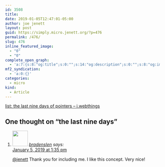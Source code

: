 ```yaml
---
id: 3508
title: 
date: 2019-01-05T12:47:01-05:00
author: joe jenett
layout: post
guid: https://simply.micro.jenett.org/?p=476
permalink: /476/
slug: 476
inline_featured_image:
  - "0"
  - "0"
complete_open_graph:
  - 'a:7:{s:8:"og:title";s:0:"";s:14:"og:description";s:0:"";s:8:"og:image";s:0:"";s:7:"og:type";s:0:"";s:12:"twitter:card";s:7:"summary";s:19:"twitter:description";s:0:"";s:15:"twitter:creator";s:0:"";}'
mf2_syndication:
  - 'a:0:{}'
categories:
  - micro
kind:
  - Article
---
```

[list: the last nine days of pointers – i.webthings](https://iwebthings.jenett.org/list-the-last-nine-days-of-pointers/ "list: the last nine days of pointers – i.webthings")

<h2 id="comments-title">One thought on “<span>the last nine days</span>”		</h2>


<ol class="commentlist">
<li class="comment even thread-even depth-1 u-comment h-cite h-entry p-comment" id="li-comment-355">
<article id="comment-355" class="comment " itemprop="comment" itemscope="" itemtype="http://schema.org/Comment">
<footer>
<address class="comment-author p-author author vcard hcard h-card" itemprop="creator" itemscope="" itemtype="http://schema.org/Person">
<img alt="" src="https://micro.blog/bradenslen/avatar.jpg" srcset="https://micro.blog/bradenslen/avatar.jpg 2x" class="avatar avatar-50 photo avatar-default local-avatar u-photo" itemprop="image" loading="lazy" width="50" height="50">				<cite class="fn p-name" itemprop="name"><a href="https://micro.blog/bradenslen" rel="external nofollow ugc" class="u-url url">bradenslen</a></cite> <span class="says">says:</span>					</address>
<!-- .comment-author .vcard -->

<div class="comment-meta commentmetadata">
<a href="https://micro.blog/bradenslen/1722946"><time class="updated published dt-updated dt-published" datetime="2019-01-05T13:35:55-05:00" itemprop="datePublished dateModified dateCreated">
January 5, 2019 at 1:35 pm						</time></a>
</div>
<!-- .comment-meta .commentmetadata -->
</footer>

<div class="comment-content e-content p-summary p-name" itemprop="text name description">
<p><a href="https://micro.blog/jenett" rel="nofollow ugc">@jenett</a> Thank you for including me.  I like this concept.  Very nice!</p></div></article></li></ol>